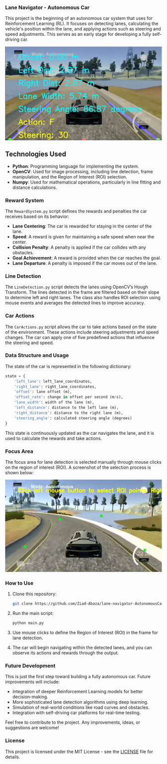### Lane Navigator - Autonomous Car

This project is the beginning of an autonomous car system that uses for Reinforcement Learning (RL). It focuses on detecting lanes, calculating the vehicle's position within the lane, and applying actions such as steering and speed adjustments. This serves as an early stage for developing a fully self-driving car.

![Lane Navigator](https://github.com/Ziad-Abaza/lane-navigator-AutonomousCar/blob/main/screenshots/Screenshot.png)

## Technologies Used

- **Python**: Programming language for implementing the system.
- **OpenCV**: Used for image processing, including line detection, frame manipulation, and the Region of Interest (ROI) selection.
- **Numpy**: Used for mathematical operations, particularly in line fitting and distance calculations.

### Reward System

The `RewardSystem.py` script defines the rewards and penalties the car receives based on its behavior:

- **Lane Centering**: The car is rewarded for staying in the center of the lane.
- **Speed**: A reward is given for maintaining a safe speed when near the center.
- **Collision Penalty**: A penalty is applied if the car collides with any obstacles.
- **Goal Achievement**: A reward is provided when the car reaches the goal.
- **Lane Departure**: A penalty is imposed if the car moves out of the lane.

### Line Detection

The `LineDetection.py` script detects the lanes using OpenCV’s Hough Transform. The lines detected in the frame are filtered based on their slope to determine left and right lanes. The class also handles ROI selection using mouse events and averages the detected lines to improve accuracy.

### Car Actions

The `CarActions.py` script allows the car to take actions based on the state of the environment. These actions include steering adjustments and speed changes. The car can apply one of five predefined actions that influence the steering and speed.

### Data Structure and Usage

The state of the car is represented in the following dictionary:

```python
state = {
    'left_lane': left_lane_coordinates,
    'right_lane': right_lane_coordinates,
    'offset': lane offset (m),
    'offset_rate': change in offset per second (m/s),
    'lane_width': width of the lane (m),
    'left_distance': distance to the left lane (m),
    'right_distance': distance to the right lane (m),
    'steering_angle': calculated steering angle (degrees)
}
```

This state is continuously updated as the car navigates the lane, and it is used to calculate the rewards and take actions.

### Focus Area

The focus area for lane detection is selected manually through mouse clicks on the region of interest (ROI). A screenshot of the selection process is shown below:

![Select Focus Area](https://github.com/Ziad-Abaza/lane-navigator-AutonomousCar/blob/main/screenshots/select_point.png)

### How to Use

1. Clone this repository:
    ```bash
    git clone https://github.com/Ziad-Abaza/lane-navigator-AutonomousCar.git
    ```

2. Run the main script:
    ```bash
    python main.py
    ```

3. Use mouse clicks to define the Region of Interest (ROI) in the frame for lane detection.

4. The car will begin navigating within the detected lanes, and you can observe its actions and rewards through the output.

### Future Development

This is just the first step toward building a fully autonomous car. Future improvements will include:

- Integration of deeper Reinforcement Learning models for better decision-making.
- More sophisticated lane detection algorithms using deep learning.
- Simulation of real-world conditions like road curves and obstacles.
- Integration with self-driving car platforms for real-time testing.

Feel free to contribute to the project. Any improvements, ideas, or suggestions are welcome!

### License

This project is licensed under the MIT License - see the [LICENSE](LICENSE) file for details.
